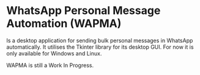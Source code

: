 # WhatsApp Personal Message Automation (WAPMA)
Is a desktop application for sending bulk personal messages in
WhatsApp automatically. It utilises the Tkinter library for its
desktop GUI. For now it is only available for Windows and Linux.

WAPMA is still a Work In Progress.
